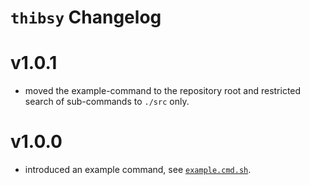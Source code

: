 # `thibsy` Changelog

[//]: # (insert new versions below this commend)

# v1.0.1

- moved the example-command to the repository root and restricted search of sub-commands to `./src` only.

# v1.0.0

- introduced an example command, see [`example.cmd.sh`](example.cmd.sh).